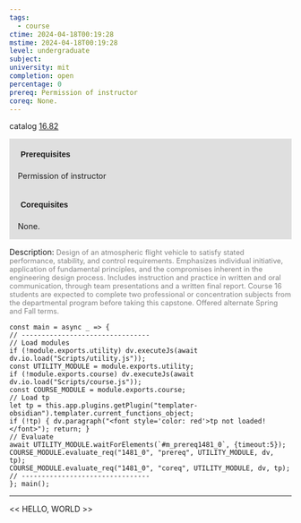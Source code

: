 ```yaml
---
tags:
  - course
ctime: 2024-04-18T00:19:28
mstime: 2024-04-18T00:19:28
level: undergraduate
subject: 
university: mit
completion: open
percentage: 0
prereq: Permission of instructor
coreq: None.
---
```


catalog [16.82](http://student.mit.edu/catalog/m16b.html#16.82)

<span style="display: block; padding: 15px; background-color: rgb(100, 100, 100, 0.2);"><font id="m_prereq1481_0" style="display: block; font-family: Arial, sans-serif; font-weight: bold; padding: 5px">Prerequisites</font><br><span id="prereq1481_0">Permission of instructor</span></span>
<span style="display: block; padding: 15px; background-color: rgb(100, 100, 100, 0.2);"><font id="m_coreq1481_0" style="display: block; font-family: Arial, sans-serif; font-weight: bold; padding: 5px">Corequisites</font><br><span id="coreq1481_0">None.</span></span>

<font style="">Description:</font>
<font style="color: grey; font-size: 0.8rem;">Design of an atmospheric flight vehicle to satisfy stated performance, stability, and control requirements. Emphasizes individual initiative, application of fundamental principles, and the compromises inherent in the engineering design process. Includes instruction and practice in written and oral communication, through team presentations and a written final report. Course 16 students are expected to complete two professional or concentration subjects from the departmental program before taking this capstone. Offered alternate Spring and Fall terms.</font>

```dataviewjs
const main = async _ => {
// --------------------------------
// Load modules
if (!module.exports.utility) dv.executeJs(await dv.io.load("Scripts/utility.js"));
const UTILITY_MODULE = module.exports.utility;
if (!module.exports.course) dv.executeJs(await dv.io.load("Scripts/course.js"));
const COURSE_MODULE = module.exports.course;
// Load tp
let tp = this.app.plugins.getPlugin("templater-obsidian").templater.current_functions_object;
if (!tp) { dv.paragraph("<font style='color: red'>tp not loaded!</font>"); return; }
// Evaluate
await UTILITY_MODULE.waitForElements(`#m_prereq1481_0`, {timeout:5});
COURSE_MODULE.evaluate_req("1481_0", "prereq", UTILITY_MODULE, dv, tp);
COURSE_MODULE.evaluate_req("1481_0", "coreq", UTILITY_MODULE, dv, tp);
// --------------------------------
}; main();
```

---

<< HELLO, WORLD >>
